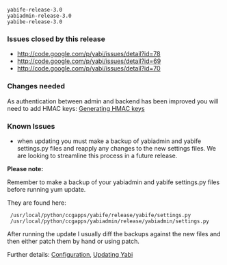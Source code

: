 
```
yabife-release-3.0
yabiadmin-release-3.0
yabibe-release-3.0
```

### Issues closed by this release ###
  * http://code.google.com/p/yabi/issues/detail?id=78
  * http://code.google.com/p/yabi/issues/detail?id=69
  * http://code.google.com/p/yabi/issues/detail?id=70

### Changes needed ###

As authentication between admin and backend has been improved you will need to add HMAC keys:
[Generating HMAC keys](Generating_HMAC_key.md)

### Known Issues ###
  * when updating you must make a backup of yabiadmin and yabife settings.py files and reapply any changes to the new settings files. We are looking to streamline this process in a future release.

**Please note:**

Remember to make a backup of your yabiadmin and yabife settings.py files before running yum update.

They are found here:

```
 /usr/local/python/ccgapps/yabife/release/yabife/settings.py
 /usr/local/python/ccgapps/yabiadmin/release/yabiadmin/settings.py

```

After running the update I usually diff the backups against the new files and then either patch them by hand or using patch.

Further details: [Configuration](Configuration.md), [Updating Yabi](Updating.md)